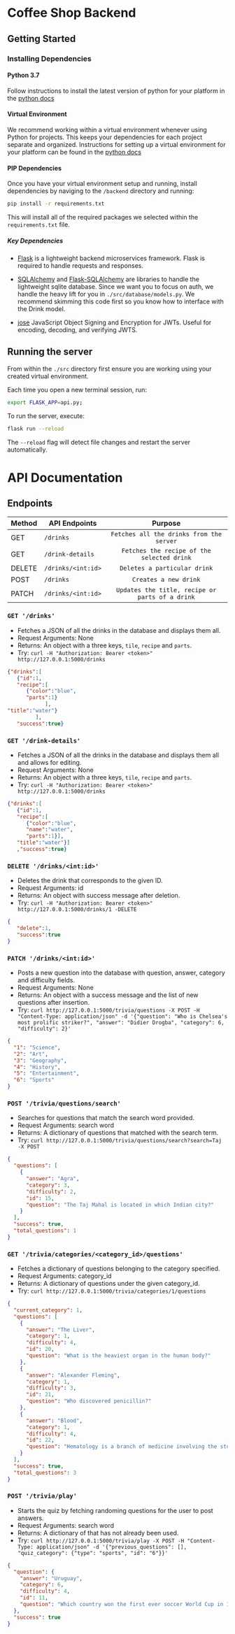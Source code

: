 # Coffee Shop Backend

## Getting Started

### Installing Dependencies

#### Python 3.7

Follow instructions to install the latest version of python for your platform in the [python docs](https://docs.python.org/3/using/unix.html#getting-and-installing-the-latest-version-of-python)

#### Virtual Environment

We recommend working within a virtual environment whenever using Python for projects. This keeps your dependencies for each project separate and organized. Instructions for setting up a virtual environment for your platform can be found in the [python docs](https://packaging.python.org/guides/installing-using-pip-and-virtual-environments/)

#### PIP Dependencies

Once you have your virtual environment setup and running, install dependencies by naviging to the `/backend` directory and running:

```bash
pip install -r requirements.txt
```

This will install all of the required packages we selected within the `requirements.txt` file.

##### Key Dependencies

- [Flask](http://flask.pocoo.org/) is a lightweight backend microservices framework. Flask is required to handle requests and responses.

- [SQLAlchemy](https://www.sqlalchemy.org/) and [Flask-SQLAlchemy](https://flask-sqlalchemy.palletsprojects.com/en/2.x/) are libraries to handle the lightweight sqlite database. Since we want you to focus on auth, we handle the heavy lift for you in `./src/database/models.py`. We recommend skimming this code first so you know how to interface with the Drink model.

- [jose](https://python-jose.readthedocs.io/en/latest/) JavaScript Object Signing and Encryption for JWTs. Useful for encoding, decoding, and verifying JWTS.

## Running the server

From within the `./src` directory first ensure you are working using your created virtual environment.

Each time you open a new terminal session, run:

```bash
export FLASK_APP=api.py;
```

To run the server, execute:

```bash
flask run --reload
```

The `--reload` flag will detect file changes and restart the server automatically.

# API Documentation

## Endpoints

|Method   | API Endpoints                                              | Purpose                                          |                             
|--------------| -------------------------------------------------------|:-------------------------------------------------------:|
|    GET       |```/drinks```                                   |```Fetches all the drinks from the server```                 |      
|    GET      |```/drink-details```                                    |```Fetches the recipe of the selected drink```                             |
|    DELETE    |```/drinks/<int:id>```           |```Deletes a particular drink```              |
|    POST      |```/drinks```                                    |```Creates a new drink```           |
|    PATCH      |```/drinks/<int:id>```                             |```Updates the title, recipe or parts of a drink```| 


### `GET '/drinks'`

- Fetches a JSON of all the drinks in the database and displays them all.
- Request Arguments: None
- Returns: An object with a three keys, `tile`, `recipe` and `parts`.
- Try: `curl -H "Authorization: Bearer <token>"  http://127.0.0.1:5000/drinks`

```json
{"drinks":[
   {"id":1,
   "recipe":[
      {"color":"blue",
      "parts":1}
            ],
"title":"water"}
         ],
   "success":true}


```

### `GET '/drink-details'`

- Fetches a JSON of all the drinks in the database and displays them all and allows for editing.
- Request Arguments: None
- Returns: An object with a three keys, `tile`, `recipe` and `parts`.
- Try: `curl -H "Authorization: Bearer <token>"  http://127.0.0.1:5000/drinks`

```json
{"drinks":[
   {"id":1,
   "recipe":[
      {"color":"blue",
      "name":"water",
      "parts":1}],
   "title":"water"}]
   ,"success":true}
```

### `DELETE '/drinks/<int:id>'`

- Deletes the drink that corresponds to the given ID. 
- Request Arguments: id
- Returns: An object with success message after deletion.
- Try: `curl -H "Authorization: Bearer <token>"  http://127.0.0.1:5000/drinks/1 -DELETE`


```json
{
   "delete":1,
   "success":true
}
```

### `PATCH '/drinks/<int:id>'`

- Posts a new question into the database with question, answer, category and difficulty fields.
- Request Arguments: None
- Returns: An object with a success message and the list of new questions after insertion.
- Try: `curl http://127.0.0.1:5000/trivia/questions -X POST -H "Content-Type: application/json" -d '{"question": "Who is Chelsea's most prolific striker?", "answer": "Didier Drogba", "category": 6, "difficulty": 2}'`


```json
{
  "1": "Science",
  "2": "Art",
  "3": "Geography",
  "4": "History",
  "5": "Entertainment",
  "6": "Sports"
}
```

### `POST '/trivia/questions/search'`

- Searches for questions that match the search word provided.
- Request Arguments: search word
- Returns: A dictionary of questions that matched with the search term.
- Try: `curl http://127.0.0.1:5000/trivia/questions/search?search=Taj -X POST`

```json
{
  "questions": [
    {
      "answer": "Agra",
      "category": 3,
      "difficulty": 2,
      "id": 15,
      "question": "The Taj Mahal is located in which Indian city?"
    }
  ],
  "success": true,
  "total_questions": 1
}
```

### `GET '/trivia/categories/<category_id>/questions'`

- Fetches a dictionary of questions belonging to the category specified.
- Request Arguments: category_id
- Returns: A dictionary of questions under the given category_id.
- Try: `curl http://127.0.0.1:5000/trivia/categories/1/questions`

```json
{
  "current_category": 1,
  "questions": [
    {
      "answer": "The Liver",
      "category": 1,
      "difficulty": 4,
      "id": 20,
      "question": "What is the heaviest organ in the human body?"
    },
    {
      "answer": "Alexander Fleming",
      "category": 1,
      "difficulty": 3,
      "id": 21,
      "question": "Who discovered penicillin?"
    },
    {
      "answer": "Blood",
      "category": 1,
      "difficulty": 4,
      "id": 22,
      "question": "Hematology is a branch of medicine involving the study of what?"
    }
  ],
  "success": true,
  "total_questions": 3
}
```

### `POST '/trivia/play'`

- Starts the quiz by fetching randoming questions for the user to post answers.
- Request Arguments: search word
- Returns: A dictionary of that has not already been used.
- Try: `curl http://127.0.0.1:5000/trivia/play -X POST -H "Content-Type: application/json" -d '{"previous_questions": [], "quiz_category": {"type": "sports", "id": "6"}}'`

```json
{
  "question": {
    "answer": "Uruguay",
    "category": 6,
    "difficulty": 4,
    "id": 11,
    "question": "Which country won the first ever soccer World Cup in 1930?"
  },
  "success": true
}
```

